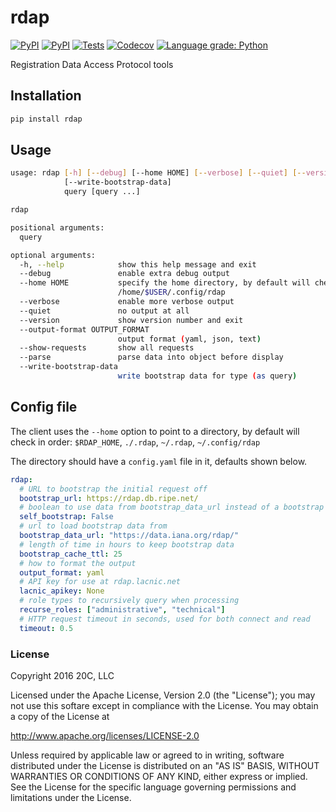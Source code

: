 
# rdap

[![PyPI](https://img.shields.io/pypi/v/rdap.svg?maxAge=3600)](https://pypi.python.org/pypi/rdap)
[![PyPI](https://img.shields.io/pypi/pyversions/rdap.svg?maxAge=3600)](https://pypi.python.org/pypi/rdap)
[![Tests](https://github.com/20c/rdap/workflows/tests/badge.svg)](https://github.com/20c/rdap)
[![Codecov](https://img.shields.io/codecov/c/github/20c/rdap/master.svg?maxAge=3600)](https://codecov.io/github/20c/rdap)
[![Language grade: Python](https://img.shields.io/lgtm/grade/python/g/20c/rdap.svg?logo=lgtm&logoWidth=18)](https://lgtm.com/projects/g/20c/rdap/context:python)


Registration Data Access Protocol tools

## Installation

```sh
pip install rdap
```


## Usage

```sh
usage: rdap [-h] [--debug] [--home HOME] [--verbose] [--quiet] [--version] [--output-format OUTPUT_FORMAT] [--show-requests] [--parse]
            [--write-bootstrap-data]
            query [query ...]

rdap

positional arguments:
  query

optional arguments:
  -h, --help            show this help message and exit
  --debug               enable extra debug output
  --home HOME           specify the home directory, by default will check in order: $RDAP_HOME, ./.rdap, /home/$USER/.rdap,
                        /home/$USER/.config/rdap
  --verbose             enable more verbose output
  --quiet               no output at all
  --version             show version number and exit
  --output-format OUTPUT_FORMAT
                        output format (yaml, json, text)
  --show-requests       show all requests
  --parse               parse data into object before display
  --write-bootstrap-data
                        write bootstrap data for type (as query)
```


## Config file

The client uses the `--home` option to point to a directory, by default will check in order: `$RDAP_HOME`, `./.rdap`, `~/.rdap`, `~/.config/rdap`

The directory should have a `config.yaml` file in it, defaults shown below.

```yaml
rdap:
  # URL to bootstrap the initial request off
  bootstrap_url: https://rdap.db.ripe.net/
  # boolean to use data from bootstrap_data_url instead of a bootstrap server
  self_bootstrap: False
  # url to load bootstrap data from
  bootstrap_data_url: "https://data.iana.org/rdap/"
  # length of time in hours to keep bootstrap data
  bootstrap_cache_ttl: 25
  # how to format the output
  output_format: yaml
  # API key for use at rdap.lacnic.net
  lacnic_apikey: None
  # role types to recursively query when processing
  recurse_roles: ["administrative", "technical"]
  # HTTP request timeout in seconds, used for both connect and read
  timeout: 0.5
```


### License

Copyright 2016 20C, LLC

Licensed under the Apache License, Version 2.0 (the "License");
you may not use this softare except in compliance with the License.
You may obtain a copy of the License at

   http://www.apache.org/licenses/LICENSE-2.0

Unless required by applicable law or agreed to in writing, software
distributed under the License is distributed on an "AS IS" BASIS,
WITHOUT WARRANTIES OR CONDITIONS OF ANY KIND, either express or implied.
See the License for the specific language governing permissions and
limitations under the License.
